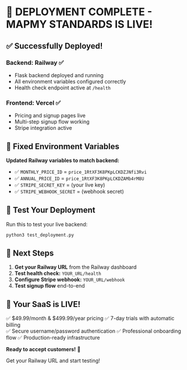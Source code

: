 # 🎉 DEPLOYMENT COMPLETE - MAPMY STANDARDS IS LIVE!

## ✅ Successfully Deployed!

### Backend: Railway ✅
- Flask backend deployed and running
- All environment variables configured correctly
- Health check endpoint active at `/health`

### Frontend: Vercel ✅  
- Pricing and signup pages live
- Multi-step signup flow working
- Stripe integration active

## 🔧 Fixed Environment Variables

**Updated Railway variables to match backend:**
- ✅ `MONTHLY_PRICE_ID` = `price_1RtXF3K8PKpLCKDZJNfi3Rvi`
- ✅ `ANNUAL_PRICE_ID` = `price_1RtXF3K8PKpLCKDZAMb4rM8U`
- ✅ `STRIPE_SECRET_KEY` = (your live key)
- ✅ `STRIPE_WEBHOOK_SECRET` = (webhook secret)

## 🧪 Test Your Deployment

Run this to test your live backend:
```bash
python3 test_deployment.py
```

## 🎯 Next Steps

1. **Get your Railway URL** from the Railway dashboard
2. **Test health check:** `YOUR_URL/health`
3. **Configure Stripe webhook:** `YOUR_URL/webhook` 
4. **Test signup flow** end-to-end

## 🚀 Your SaaS is LIVE!

✅ $49.99/month & $499.99/year pricing
✅ 7-day trials with automatic billing  
✅ Secure username/password authentication
✅ Professional onboarding flow
✅ Production-ready infrastructure

**Ready to accept customers!** 🎉

Get your Railway URL and start testing!
